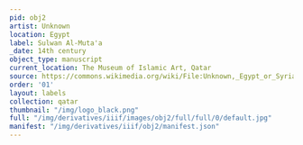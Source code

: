 ```yaml
---
pid: obj2
artist: Unknown
location: Egypt
label: Sulwan Al-Muta'a
_date: 14th century
object_type: manuscript
current_location: The Museum of Islamic Art, Qatar
source: https://commons.wikimedia.org/wiki/File:Unknown,_Egypt_or_Syria,_14th_Century_-_Sulwan_Al-Muta%27a_-_Google_Art_Project.jpg
order: '01'
layout: labels
collection: qatar
thumbnail: "/img/logo_black.png"
full: "/img/derivatives/iiif/images/obj2/full/full/0/default.jpg"
manifest: "/img/derivatives/iiif/obj2/manifest.json"
---
```

